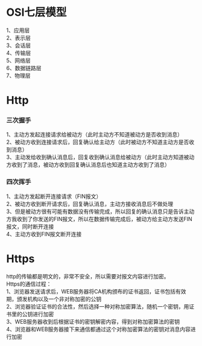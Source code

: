# OSI七层模型
1、应用层  
2、表示层  
3、会话层  
4、传输层  
5、网络层  
6、数据链路层  
7、物理层

# Http
### 三次握手  
1、主动方发起连接请求给被动方（此时主动方不知道被动方是否收到消息）  
2、被动方收到连接请求后，回复确认给主动方（此时被动方不知道主动方是否收到消息）  
3、主动发给收到确认消息后，回复收到确认消息给被动方（此时主动方知道被动方收到了消息，被动方收到回复确认消息后也知道主动方收到了消息）  
### 四次挥手
1、主动方发起断开连接请求（FIN报文）  
2、被动方收到断开请求后，回复确认消息，主动方接收消息后不做处理  
3、但是被动方很有可能有数据没有传输完成，所以回复的确认消息只是告诉主动方我收到了你发送的FIN报文，所以在数据传输完成后，被动方给主动方发送FIN报文，同时断开连接  
4、主动方收到FIN报文断开连接  

# Https
http的传输都是明文的，非常不安全，所以需要对报文内容进行加密。  
Https的通信过程：  
1、浏览器发送请求后，WEB服务器将CA机构颁布的证书返回，证书包括有效期，颁发机构以及一个非对称加密的公钥  
2、浏览器验证证书的合法性，然后选择一种对称加密算法，随机一个密钥，用证书里的公钥进行加密  
3、WEB服务器收到后根据证书的密钥解密内容，得到对称加密算法的密钥  
4、浏览器和WEB服务器接下来通信都通过这个对称加密算法的密钥对消息内容进行加密
